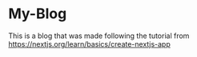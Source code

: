 # My-Blog
This is a blog that was made following the tutorial from https://nextjs.org/learn/basics/create-nextjs-app
